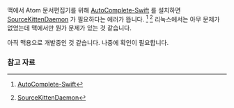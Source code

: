 맥에서 Atom 문서편집기를 위해 [AutoComplete-Swift](https://atom.io/packages/autocomplete-swift) 를 설치하면 [SourceKittenDaemon](https://github.com/terhechte/SourceKittenDaemon) 가 필요하다는 에러가 뜹니다. [^autocomplete-swift] [^SourceKittenDaemon] 리눅스에서는 아무 문제가 없었는데 맥에서만 뭔가 문제가 있는 것 같습니다. 

아직 맥용으로 개발중인 것 같습니다. 나중에 확인이 필요합니다. 

### 참고 자료

[^autocomplete-swift]: [AutoComplete-Swift](https://atom.io/packages/autocomplete-swift)

[^SourceKittenDaemon]: [SourceKittenDaemon](https://github.com/terhechte/SourceKittenDaemon)